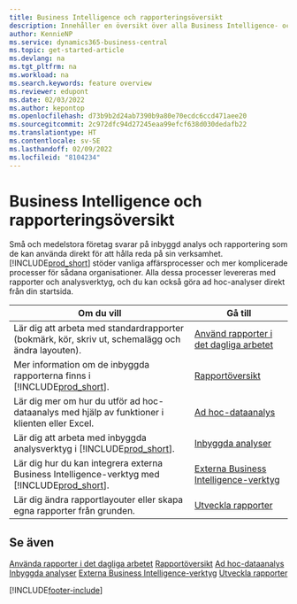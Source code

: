 ```yaml
---
title: Business Intelligence och rapporteringsöversikt
description: Innehåller en översikt över alla Business Intelligence- och rapporteringsfunktioner som stöds i Business Central-produkten.
author: KennieNP
ms.service: dynamics365-business-central
ms.topic: get-started-article
ms.devlang: na
ms.tgt_pltfrm: na
ms.workload: na
ms.search.keywords: feature overview
ms.reviewer: edupont
ms.date: 02/03/2022
ms.author: kepontop
ms.openlocfilehash: d73b9b2d24ab7390b9a80e70ecdc6ccd471aee20
ms.sourcegitcommit: 2c972dfc94d27245eaa99efcf638d030dedafb22
ms.translationtype: HT
ms.contentlocale: sv-SE
ms.lasthandoff: 02/09/2022
ms.locfileid: "8104234"
---
```

# <a name="business-intelligence-and-reporting-overview"></a>Business Intelligence och rapporteringsöversikt

Små och medelstora företag svarar på inbyggd analys och rapportering som de kan använda direkt för att hålla reda på sin verksamhet. [!INCLUDE[prod_short](includes/prod_short.md)] stöder vanliga affärsprocesser och mer komplicerade processer för sådana organisationer. Alla dessa processer levereras med rapporter och analysverktyg, och du kan också göra ad hoc-analyser direkt från din startsida.  

| Om du vill | Gå till |
| --- | --- |
| Lär dig att arbeta med standardrapporter (bokmärk, kör, skriv ut, schemalägg och ändra layouten). | [Använd rapporter i det dagliga arbetet](reports-use-reports.md) |
| Mer information om de inbyggda rapporterna finns i [!INCLUDE[prod_short](includes/prod_short.md)]. |[Rapportöversikt](reports-available-reports.md)|
| Lär dig mer om hur du utför ad hoc-dataanalys med hjälp av funktioner i klienten eller Excel. | [Ad hoc-dataanalys](reports-adhoc-analysis.md) |
| Lär dig att arbeta med inbyggda analysverktyg i [!INCLUDE[prod_short](includes/prod_short.md)].| [Inbyggda analyser](reports-built-in-analytics.md) |
| Lär dig hur du kan integrera externa Business Intelligence-verktyg med [!INCLUDE[prod_short](includes/prod_short.md)].| [Externa Business Intelligence-verktyg](reports-external-analysis.md) |
|Lär dig ändra rapportlayouter eller skapa egna rapporter från grunden. |[Utveckla rapporter](reports-develop-reports.md)|

## <a name="see-also"></a>Se även

[Använda rapporter i det dagliga arbetet](reports-use-reports.md)
[Rapportöversikt](reports-available-reports.md)
[Ad hoc-dataanalys](reports-adhoc-analysis.md)
[Inbyggda analyser](reports-built-in-analytics.md)
[Externa Business Intelligence-verktyg](reports-external-analysis.md)
[Utveckla rapporter](reports-develop-reports.md)


[!INCLUDE[footer-include](includes/footer-banner.md)]